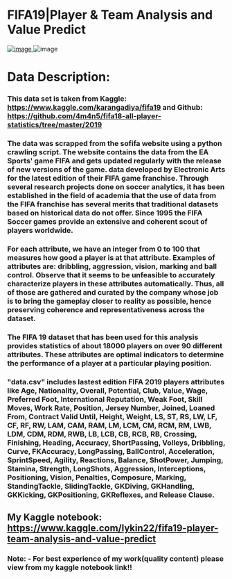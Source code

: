 # FIFA19|Player & Team Analysis and Value Predict

[![image](https://user-images.githubusercontent.com/55652596/123240377-e2b10b00-d4fd-11eb-9e73-37f0a9ab1fe7.png)
](https://nbviewer.jupyter.org/github/Ishan-Kotian/FIFA19-Player-and-Team-Analysis-and-Value-Predict/blob/fc1de75356fc0d13c83e05e250d5d18c044f4155/fifa19-player-team-analysis-and-value-predict.ipynb)
![image](https://user-images.githubusercontent.com/55652596/120851419-6ed2b100-c596-11eb-8fec-1e64606b4c74.png)

# Data Description:
### This data set is taken from Kaggle: https://www.kaggle.com/karangadiya/fifa19 and  Github: https://github.com/4m4n5/fifa18-all-player-statistics/tree/master/2019

### The data was scrapped from the sofifa website using a python crawling script. The website contains the data from the EA Sports' game FIFA and gets updated regularly with the release of new versions of the game. data developed by Electronic Arts for the latest edition of their FIFA game franchise. Through several research projects done on soccer analytics, it has been established in the field of academia that the use of data from the FIFA franchise has several merits that traditional datasets based on historical data do not offer. Since 1995 the FIFA Soccer games provide an extensive and coherent scout of players worldwide.

### For each attribute, we have an integer from 0 to 100 that measures how good a player is at that attribute. Examples of attributes are: dribbling, aggression, vision, marking and ball control. Observe that it seems to be unfeasible to accurately characterize players in these attributes automatically. Thus, all of those are gathered and curated by the company whose job is to bring the gameplay closer to reality as possible, hence preserving coherence and representativeness across the dataset.

### The FIFA 19 dataset that has been used for this analysis provides statistics of about 18000 players on over 90 different attributes. These attributes are optimal indicators to determine the performance of a player at a particular playing position.

### "data.csv" includes lastest edition FIFA 2019 players attributes like Age, Nationality, Overall, Potential, Club, Value, Wage, Preferred Foot, International Reputation, Weak Foot, Skill Moves, Work Rate, Position, Jersey Number, Joined, Loaned From, Contract Valid Until, Height, Weight, LS, ST, RS, LW, LF, CF, RF, RW, LAM, CAM, RAM, LM, LCM, CM, RCM, RM, LWB, LDM, CDM, RDM, RWB, LB, LCB, CB, RCB, RB, Crossing, Finishing, Heading, Accuracy, ShortPassing, Volleys, Dribbling, Curve, FKAccuracy, LongPassing, BallControl, Acceleration, SprintSpeed, Agility, Reactions, Balance, ShotPower, Jumping, Stamina, Strength, LongShots, Aggression, Interceptions, Positioning, Vision, Penalties, Composure, Marking, StandingTackle, SlidingTackle, GKDiving, GKHandling, GKKicking, GKPositioning, GKReflexes, and Release Clause.

## My Kaggle notebook: https://www.kaggle.com/lykin22/fifa19-player-team-analysis-and-value-predict
### Note: - For best experience of my work(quality content) please view from my kaggle notebook link!!
